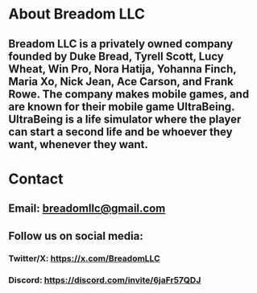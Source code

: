 # About Breadom LLC

## Breadom LLC is a privately owned company founded by Duke Bread, Tyrell Scott, Lucy Wheat, Win Pro, Nora Hatija, Yohanna Finch, Maria Xo, Nick Jean, Ace Carson, and Frank Rowe. The company makes mobile games, and are known for their mobile game UltraBeing. UltraBeing is a life simulator where the player can start a second life and be whoever they want, whenever they want.

# Contact
## Email: breadomllc@gmail.com

## Follow us on social media:
### Twitter/X: https://x.com/BreadomLLC
### Discord: https://discord.com/invite/6jaFr57QDJ
